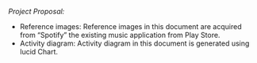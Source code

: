 *Project Proposal:*
- Reference images: Reference images in this document are acquired from “Spotify” the existing music application from Play Store.
- Activity diagram: Activity diagram in this document is generated using lucid Chart.
